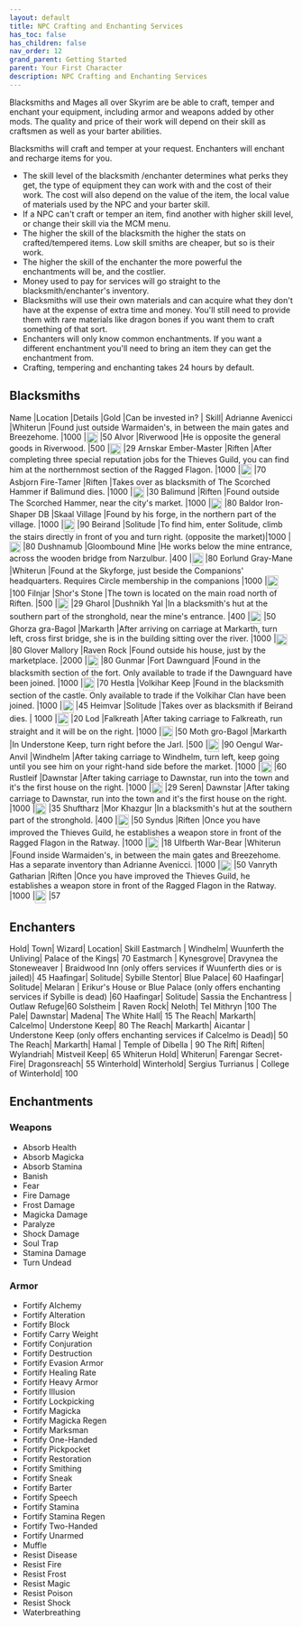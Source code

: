 ```yaml
---
layout: default
title: NPC Crafting and Enchanting Services
has_toc: false
has_children: false
nav_order: 12
grand_parent: Getting Started
parent: Your First Character
description: NPC Crafting and Enchanting Services
---
```



Blacksmiths and Mages all over Skyrim are be able to craft, temper and enchant your equipment, including armor and weapons added by other mods. The quality and price of their work will depend on their skill as craftsmen as well as your barter abilities.

Blacksmiths will craft and temper at your request. Enchanters will enchant and recharge items for you.

* The skill level of the blacksmith /enchanter determines what perks they get, the type of equipment they can work with and the cost of their work. The cost will also depend on the value of the item, the local value of materials used by the NPC and your barter skill.
* If a NPC can't craft or temper an item, find another with higher skill level, or change their skill via the MCM menu.
* The higher the skill of the blacksmith the higher the stats on crafted/tempered items. Low skill smiths are cheaper, but so is their work.
* The higher the skill of the enchanter the more powerful the enchantments will be, and the costlier.
* Money used to pay for services will go straight to the blacksmith/enchanter's inventory.
* Blacksmiths will use their own materials and can acquire what they don't have at the expense of extra time and money. You'll still need to provide them with rare materials like dragon bones if you want them to craft something of that sort.
* Enchanters will only know common enchantments. If you want a different enchantment you'll need to bring an item they can get the enchantment from.
* Crafting, tempering and enchanting takes 24 hours by default.

## Blacksmiths

Name |Location |Details |Gold |Can be invested in? | Skill|
Adrianne Avenicci |Whiterun |Found just outside Warmaiden's, in between the main gates and Breezehome. |1000 |<img alt="☑" src="../Assets/Green_Tick.svg" style="vertical-align: middle" width="20" height="20"> |50
Alvor |Riverwood |He is opposite the general goods in Riverwood. |500 |<img alt="☑" src="../Assets/Green_Tick.svg" style="vertical-align: middle" width="20" height="20"> |29
Arnskar Ember-Master |Riften |After completing three special reputation jobs for the Thieves Guild, you can find him at the northernmost section of the Ragged Flagon. |1000 |<img alt="☒" src="../Assets/Red_Cross.svg" style="vertical-align: middle" width="20" height="23"> |70
Asbjorn Fire-Tamer |Riften |Takes over as blacksmith of The Scorched Hammer if Balimund dies. |1000 |<img alt="☑" src="../Assets/Green_Tick.svg" style="vertical-align: middle" width="20" height="20"> |30
Balimund |Riften |Found outside The Scorched Hammer, near the city's market. |1000 |<img alt="☑" src="../Assets/Green_Tick.svg" style="vertical-align: middle" width="20" height="20"> |80
Baldor Iron-Shaper DB |Skaal Village |Found by his forge, in the northern part of the village. |1000 |<img alt="☒" src="../Assets/Red_Cross.svg" style="vertical-align: middle" width="20" height="23"> |90
Beirand |Solitude |To find him, enter Solitude, climb the stairs directly in front of you and turn right. (opposite the market)|1000 |<img alt="☑" src="../Assets/Green_Tick.svg" style="vertical-align: middle" width="20" height="20"> |80
Dushnamub |Gloombound Mine |He works below the mine entrance, across the wooden bridge from Narzulbur. |400 |<img alt="☒" src="../Assets/Red_Cross.svg" style="vertical-align: middle" width="20" height="23"> |80
Eorlund Gray-Mane |Whiterun |Found at the Skyforge, just beside the Companions' headquarters. Requires Circle membership in the companions |1000 |<img alt="☒" src="../Assets/Red_Cross.svg" style="vertical-align: middle" width="20" height="23"> |100
Filnjar |Shor's Stone |The town is located on the main road north of Riften. |500 |<img alt="☒" src="../Assets/Red_Cross.svg" style="vertical-align: middle" width="20" height="23"> |29
Gharol |Dushnikh Yal |In a blacksmith's hut at the southern part of the stronghold, near the mine's entrance. |400 |<img alt="☒" src="../Assets/Red_Cross.svg" style="vertical-align: middle" width="20" height="23"> |50
Ghorza gra-Bagol |Markarth |After arriving on carriage at Markarth, turn left, cross first bridge, she is in the building sitting over the river. |1000 |<img alt="☑" src="../Assets/Green_Tick.svg" style="vertical-align: middle" width="20" height="20">  |80
Glover Mallory |Raven Rock |Found outside his house, just by the marketplace. |2000 |<img alt="☒" src="../Assets/Red_Cross.svg" style="vertical-align: middle" width="20" height="23"> |80
Gunmar  |Fort Dawnguard |Found in the blacksmith section of the fort. Only available to trade if the Dawnguard have been joined. |1000 |<img alt="☒" src="../Assets/Red_Cross.svg" style="vertical-align: middle" width="20" height="23"> |70
Hestla  |Volkihar Keep |Found in the blacksmith section of the castle. Only available to trade if the Volkihar Clan have been joined. |1000 |<img alt="☒" src="../Assets/Red_Cross.svg" style="vertical-align: middle" width="20" height="23"> |45
Heimvar |Solitude |Takes over as blacksmith if Beirand dies. | 1000 |<img alt="☒" src="../Assets/Red_Cross.svg" style="vertical-align: middle" width="20" height="23"> |20
Lod |Falkreath |After taking carriage to Falkreath, run straight and it will be on the right. |1000 |<img alt="☒" src="../Assets/Red_Cross.svg" style="vertical-align: middle" width="20" height="23"> |50
Moth gro-Bagol |Markarth |In Understone Keep, turn right before the Jarl. |500 |<img alt="☒" src="../Assets/Red_Cross.svg" style="vertical-align: middle" width="20" height="23"> |90
Oengul War-Anvil |Windhelm |After taking carriage to Windhelm, turn left, keep going until you see him on your right-hand side before the market. |1000 |<img alt="☑" src="../Assets/Green_Tick.svg" style="vertical-align: middle" width="20" height="20"> |60
Rustleif |Dawnstar |After taking carriage to Dawnstar, run into the town and it's the first house on the right. |1000 |<img alt="☑" src="../Assets/Green_Tick.svg" style="vertical-align: middle" width="20" height="20"> |29
Seren| Dawnstar |After taking carriage to Dawnstar, run into the town and it's the first house on the right. |1000 |<img alt="☑" src="../Assets/Green_Tick.svg" style="vertical-align: middle" width="20" height="20"> |35
Shuftharz |Mor Khazgur |In a blacksmith's hut at the southern part of the stronghold. |400 |<img alt="☒" src="../Assets/Red_Cross.svg" style="vertical-align: middle" width="20" height="23"> |50
Syndus |Riften |Once you have improved the Thieves Guild, he establishes a weapon store in front of the Ragged Flagon in the Ratway. |1000 |<img alt="☒" src="../Assets/Red_Cross.svg" style="vertical-align: middle" width="20" height="23"> |18
Ulfberth War-Bear |Whiterun |Found inside Warmaiden's, in between the main gates and Breezehome. Has a separate inventory than Adrianne Avenicci. |1000 |<img alt="☑" src="../Assets/Green_Tick.svg" style="vertical-align: middle" width="20" height="20"> |50
Vanryth Gatharian |Riften |Once you have improved the Thieves Guild, he establishes a weapon store in front of the Ragged Flagon in the Ratway. |1000 |<img alt="☒" src="../Assets/Red_Cross.svg" style="vertical-align: middle" width="20" height="23"> |57

## Enchanters

Hold| 	Town| Wizard| Location| Skill
Eastmarch |	Windhelm| 	Wuunferth the Unliving| 	Palace of the Kings| 70
Eastmarch | Kynesgrove| Dravynea the Stoneweaver | Braidwood Inn (only offers services if Wuunferth dies or is jailed)| 45
Haafingar| 	Solitude| 	Sybille Stentor| 	Blue Palace| 60
Haafingar| 	Solitude| 	Melaran | Erikur's House or Blue Palace (only offers enchanting services if Sybille is dead) |60
Haafingar| 	Solitude| 	Sassia the Enchantress | Outlaw Refuge|60
Solstheim | Raven Rock| Neloth| Tel Mithryn |100
The Pale| 	Dawnstar| 	Madena| 	The White Hall| 15
The Reach| 	Markarth| 	Calcelmo| 	Understone Keep| 80
The Reach| 	Markarth|   Aicantar |	Understone Keep (only offers enchanting services if Calcelmo is Dead)| 50
The Reach| 	Markarth|   Hamal | Temple of Dibella	| 90
The Rift| 	Riften| 	Wylandriah| 	Mistveil Keep| 65
Whiterun Hold| 	Whiterun| 	Farengar Secret-Fire| 	Dragonsreach| 55
Winterhold| Winterhold| 	Sergius Turrianus | 	College of Winterhold| 100

## Enchantments

### Weapons
* Absorb Health 
* Absorb Magicka               
* Absorb Stamina                       
* Banish                       
* Fear                
* Fire Damage                      
* Frost Damage      
* Magicka Damage      
* Paralyze  
* Shock Damage
* Soul Trap 
* Stamina Damage
* Turn Undead   

### Armor        
* Fortify Alchemy         
* Fortify Alteration            
* Fortify Block         
* Fortify Carry Weight              
* Fortify Conjuration           
* Fortify Destruction  
* Fortify Evasion Armor            
* Fortify Healing Rate                
* Fortify Heavy Armor               
* Fortify Illusion                        
* Fortify Lockpicking        
* Fortify Magicka              
* Fortify Magicka Regen         
* Fortify Marksman             
* Fortify One-Handed              
* Fortify Pickpocket    
* Fortify Restoration            
* Fortify Smithing        
* Fortify Sneak         
* Fortify Barter   
* Fortify Speech      
* Fortify Stamina  
* Fortify Stamina Regen 
* Fortify Two-Handed
* Fortify Unarmed 
* Muffle     
* Resist Disease 
* Resist Fire 
* Resist Frost   
* Resist Magic  
* Resist Poison          
* Resist Shock     
* Waterbreathing     





